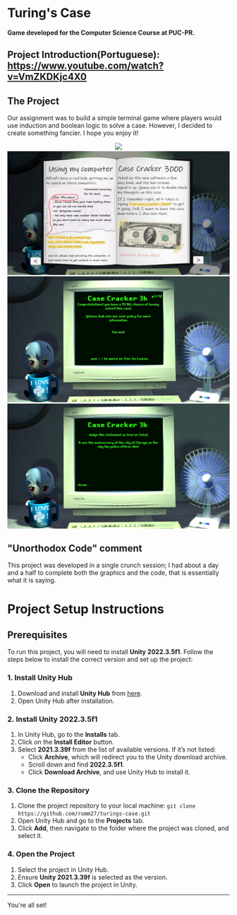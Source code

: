 
# Turing's Case
**Game developed for the Computer Science Course at PUC-PR.**

## Project Introduction(Portuguese): https://www.youtube.com/watch?v=VmZKDKjc4X0
## The Project  
Our assignment was to build a simple terminal game where players would use induction and boolean logic to solve a case. However, I decided to create something fancier. I hope you enjoy it!

<p align="center">
<img width="600" src="Src/assets/to_readme/demo.gif">
<img width="600" src="Src/assets/to_readme/1.png">
<img width="600" src="Src/assets/to_readme/2.png">
<img width="600" src="Src/assets/to_readme/3.png">
</p>

## "Unorthodox Code" comment
This project was developed in a single crunch session; I had about a day and a half to complete both the graphics and the code, that is essentially what it is saying.

# Project Setup Instructions

## Prerequisites

To run this project, you will need to install **Unity 2022.3.5f1**. Follow the steps below to install the correct version and set up the project:

### 1. Install Unity Hub

1. Download and install **Unity Hub** from [here](https://unity.com/download).
2. Open Unity Hub after installation.

### 2. Install Unity 2022.3.5f1

1. In Unity Hub, go to the **Installs** tab.
2. Click on the **Install Editor** button.
3. Select **2021.3.39f** from the list of available versions. If it’s not listed:
   - Click **Archive**, which will redirect you to the Unity download archive.
   - Scroll down and find **2022.3.5f1**.
   - Click **Download Archive**, and use Unity Hub to install it.

### 3. Clone the Repository

1. Clone the project repository to your local machine:
   ```git clone https://github.com/romm27/turings-case.git```
2. Open Unity Hub and go to the **Projects** tab.
3. Click **Add**, then navigate to the folder where the project was cloned, and select it.

### 4. Open the Project

1. Select the project in Unity Hub.
2. Ensure **Unity 2021.3.39f** is selected as the version.
3. Click **Open** to launch the project in Unity.

---

You're all set!
